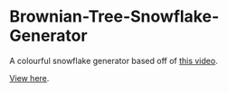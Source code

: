 # Brownian-Tree-Snowflake-Generator
A colourful snowflake generator based off of [this video](youtube.com/watch?v=XUA8UREROYE&amp;list=PLRqwX-V7Uu6ZiZxtDDRCi6uhfTH4FilpH&amp;index=183&amp;t=411s).

[View here](https://sphaericactus.github.io/Brownian-Tree-Snowflake-Generator/index.html).
